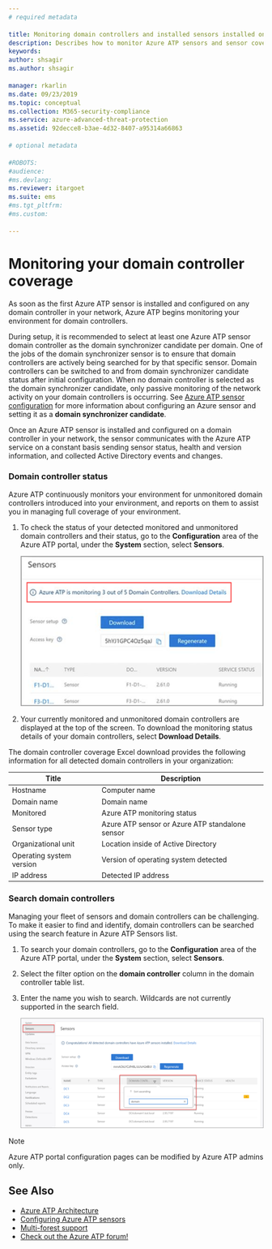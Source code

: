 ```yaml
---
# required metadata

title: Monitoring domain controllers and installed sensors installed on your domain controllers using Azure Advanced Threat Protection | Microsoft Docs
description: Describes how to monitor Azure ATP sensors and sensor coverage using Azure ATP
keywords:
author: shsagir
ms.author: shsagir

manager: rkarlin
ms.date: 09/23/2019
ms.topic: conceptual
ms.collection: M365-security-compliance
ms.service: azure-advanced-threat-protection
ms.assetid: 92decce8-b3ae-4d32-8407-a95314a66863

# optional metadata

#ROBOTS:
#audience:
#ms.devlang:
ms.reviewer: itargoet
ms.suite: ems
#ms.tgt_pltfrm:
#ms.custom:

---
```




# Monitoring your domain controller coverage

As soon as the first Azure ATP sensor is installed and configured on any domain controller in your network, Azure ATP begins monitoring your environment for domain controllers. 

During setup, it is recommended to select at least one Azure ATP sensor domain controller as the domain synchronizer candidate per domain. One of the jobs of the domain synchronizer sensor is to ensure that domain controllers are actively being searched for by that specific sensor. Domain controllers can be switched to and from domain synchronizer candidate status after initial configuration. When no domain controller is selected as the domain synchronizer candidate, only passive monitoring of the network activity on your domain controllers is occurring. See [Azure ATP sensor configuration](install-atp-step5.md) for more information about configuring an Azure sensor and setting it as a **domain synchronizer candidate**. 

Once an Azure ATP sensor is installed and configured on a domain controller in your network, the sensor communicates with the Azure ATP service on a constant basis sending sensor status, health and version information, and collected Active Directory events and changes.  

### Domain controller status

Azure ATP continuously monitors your environment for unmonitored domain controllers introduced into your environment, and reports on them to assist you in managing full coverage of your environment. 

1. To check the status of your detected monitored and unmonitored domain controllers and their status, go to the **Configuration** area of the Azure ATP portal, under the **System** section, select **Sensors**.
   
    ![Azure ATP sensor status monitoring](media/atp-sensors-status-monitoring.png)

2. Your currently monitored and unmonitored domain controllers are displayed at the top of the screen. To download the monitoring status details of your domain controllers, select **Download Details**. 

The domain controller coverage Excel download provides the following information for all detected domain controllers in your organization:

|Title|Description|
|----|----|
|Hostname|Computer name|
|Domain name|Domain name|
|Monitored|Azure ATP monitoring status|
|Sensor type|Azure ATP sensor or Azure ATP standalone sensor|
|Organizational unit|Location inside of Active Directory |
|Operating system version| Version of operating system detected|
|IP address|Detected IP address| 

### Search domain controllers

Managing your fleet of sensors and domain controllers can be challenging. To make it easier to find and identify, domain controllers can be searched using the search feature in Azure ATP Sensors list. 

1. To search your domain controllers, go to the **Configuration** area of the Azure ATP portal, under the **System** section, select **Sensors**.
1. Select the filter option on the **domain controller** column in the domain controller table list. 
1. Enter the name you wish to search. Wildcards are not currently supported in the search field. 

    ![Azure ATP search domain controller](media/search-sensor.png)

> [!NOTE]
> Azure ATP portal configuration pages can be modified by Azure ATP admins only.


## See Also

- [Azure ATP Architecture](atp-architecture.md)
- [Configuring Azure ATP sensors](install-atp-step5.md)
- [Multi-forest support](atp-multi-forest.md)
- [Check out the Azure ATP forum!](https://aka.ms/azureatpcommunity)
